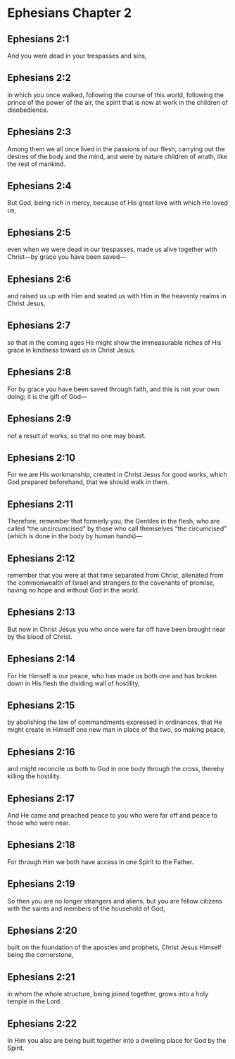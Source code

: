# Ephesians Chapter 2

## Ephesians 2:1
And you were dead in your trespasses and sins,

## Ephesians 2:2
in which you once walked, following the course of this world, following the prince of the power of the air, the spirit that is now at work in the children of disobedience.

## Ephesians 2:3
Among them we all once lived in the passions of our flesh, carrying out the desires of the body and the mind, and were by nature children of wrath, like the rest of mankind.

## Ephesians 2:4
But God, being rich in mercy, because of His great love with which He loved us,

## Ephesians 2:5
even when we were dead in our trespasses, made us alive together with Christ—by grace you have been saved—

## Ephesians 2:6
and raised us up with Him and seated us with Him in the heavenly realms in Christ Jesus,

## Ephesians 2:7
so that in the coming ages He might show the immeasurable riches of His grace in kindness toward us in Christ Jesus.

## Ephesians 2:8
For by grace you have been saved through faith, and this is not your own doing; it is the gift of God—

## Ephesians 2:9
not a result of works, so that no one may boast.

## Ephesians 2:10
For we are His workmanship, created in Christ Jesus for good works, which God prepared beforehand, that we should walk in them.

## Ephesians 2:11
Therefore, remember that formerly you, the Gentiles in the flesh, who are called “the uncircumcised” by those who call themselves “the circumcised” (which is done in the body by human hands)—

## Ephesians 2:12
remember that you were at that time separated from Christ, alienated from the commonwealth of Israel and strangers to the covenants of promise, having no hope and without God in the world.

## Ephesians 2:13
But now in Christ Jesus you who once were far off have been brought near by the blood of Christ.

## Ephesians 2:14
For He Himself is our peace, who has made us both one and has broken down in His flesh the dividing wall of hostility,

## Ephesians 2:15
by abolishing the law of commandments expressed in ordinances, that He might create in Himself one new man in place of the two, so making peace,

## Ephesians 2:16
and might reconcile us both to God in one body through the cross, thereby killing the hostility.

## Ephesians 2:17
And He came and preached peace to you who were far off and peace to those who were near.

## Ephesians 2:18
For through Him we both have access in one Spirit to the Father.

## Ephesians 2:19
So then you are no longer strangers and aliens, but you are fellow citizens with the saints and members of the household of God,

## Ephesians 2:20
built on the foundation of the apostles and prophets, Christ Jesus Himself being the cornerstone,

## Ephesians 2:21
in whom the whole structure, being joined together, grows into a holy temple in the Lord.

## Ephesians 2:22
In Him you also are being built together into a dwelling place for God by the Spirit.
